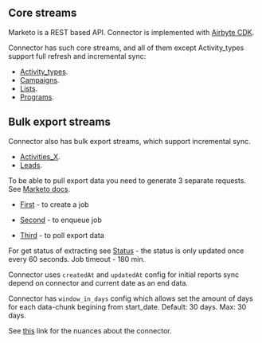 ## Core streams

Marketo is a REST based API. Connector is implemented with [Airbyte CDK](https://docs.airbyte.io/connector-development/cdk-python).

Connector has such core streams, and all of them except Activity_types support full refresh and incremental sync: 
* [Activity\_types](https://developers.marketo.com/rest-api/endpoint-reference/lead-database-endpoint-reference/#!/Activities/getAllActivityTypesUsingGET). 
* [Campaigns](https://developers.marketo.com/rest-api/endpoint-reference/lead-database-endpoint-reference/#!/Campaigns/getCampaignsUsingGET).
* [Lists](https://developers.marketo.com/rest-api/endpoint-reference/lead-database-endpoint-reference/#!/Static_Lists/getListByIdUsingGET). 
* [Programs](https://developers.marketo.com/rest-api/endpoint-reference/asset-endpoint-reference/#!/Programs/browseProgramsUsingGET). 


## Bulk export streams

Connector also has bulk export streams, which support incremental sync.

* [Activities\_X](https://developers.marketo.com/rest-api/endpoint-reference/lead-database-endpoint-reference/#!/Activities/getLeadActivitiesUsingGET).
* [Leads](https://developers.marketo.com/rest-api/endpoint-reference/lead-database-endpoint-reference/#!/Leads/getLeadByIdUsingGET). 

To be able to pull export data you need to generate 3 separate requests. See [Marketo docs](https://developers.marketo.com/rest-api/bulk-extract/bulk-lead-extract/).

* [First](https://developers.marketo.com/rest-api/endpoint-reference/lead-database-endpoint-reference/#/Bulk_Export_Leads/createExportLeadsUsingPOST) - to create a job

* [Second](https://developers.marketo.com/rest-api/endpoint-reference/lead-database-endpoint-reference/#/Bulk_Export_Leads/enqueueExportLeadsUsingPOST) - to enqueue job

* [Third](https://developers.marketo.com/rest-api/endpoint-reference/lead-database-endpoint-reference/#!/Bulk_Export_Leads/getExportLeadsFileUsingGET) - to poll export data

For get status of extracting see [Status](https://developers.marketo.com/rest-api/endpoint-reference/lead-database-endpoint-reference/#!/Bulk_Export_Leads/getExportLeadsStatusUsingGET) - the status is only updated once every 60 seconds. Job timeout - 180 min.

Connector uses `createdAt` and `updatedAt` config for initial reports sync depend on connector and current date as an end data.

Connector has `window_in_days` config which allows set the amount of days for each data-chunk begining from start_date. Default: 30 days. Max: 30 days.

See [this](https://docs.airbyte.io/integrations/sources/marketo) link for the nuances about the connector.
